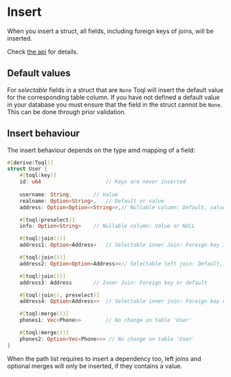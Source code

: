 # Insert
When you insert a struct, all fields, including foreign keys of joins,  will be inserted. 

Check [the api](../3-api/4-insert.md) for details.

## Default values
For *selectable* fields in a struct that are `None` Toql will insert the default value for the corresponding table column.
If you have not defined a default value in your database you must ensure that the field in the struct cannot be `None`. 
This can be done through prior validation.


## Insert behaviour 

The insert behaviour depends on the type amd mapping of a field:

```rust
#[derive(Toql)]
struct User {
	#[toql(key)]
	id: u64                     // Keys are never inserted
	
	username: String,		// Value
	realname: Option<String>,	// Default or value
	address: Option<Option<<String>>,// Nullable column: Default, value or NULL

	#[toql(preselect)]
	info: Option<String> 	// Nullable column: Value or NULL

	#[toql(join())]
	address1: Option<Address> 	// Selectable inner Join: Foreign key is inserted or default

	#[toql(join())]
	address2: Option<Option<Address>>// Selectable left join: Default, value or NULL

	#[toql(join())]
	address3: Address 		// Inner Join: Foreign key or default

	#[toql(join(), preselect)]
	address4: Option<Address>>	// Selectable inner join: Foreign key or default

	#[toql(merge())]
	phones1: Vec<Phone>>		// No change on table 'User'

	#[toql(merge())]
	phones2: Option<Vec<Phone>>> // No change on table 'User'
}
```

When the path list requires to insert a dependency too, 
left joins and optional merges will only be inserted, if they contains a value.

 



